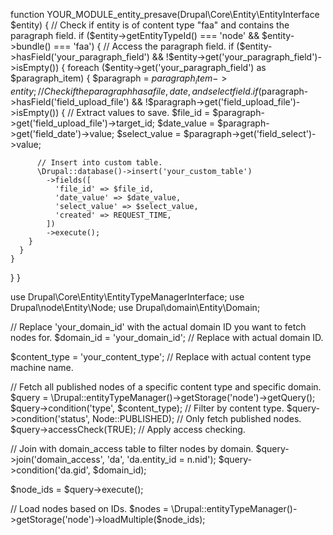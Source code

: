 function YOUR_MODULE_entity_presave(Drupal\Core\Entity\EntityInterface $entity) {
  // Check if entity is of content type "faa" and contains the paragraph field.
  if ($entity->getEntityTypeId() === 'node' && $entity->bundle() === 'faa') {
    // Access the paragraph field.
    if ($entity->hasField('your_paragraph_field') && !$entity->get('your_paragraph_field')->isEmpty()) {
      foreach ($entity->get('your_paragraph_field') as $paragraph_item) {
        $paragraph = $paragraph_item->entity;
        // Check if the paragraph has a file, date, and select field.
        if ($paragraph->hasField('field_upload_file') && !$paragraph->get('field_upload_file')->isEmpty()) {
          // Extract values to save.
          $file_id = $paragraph->get('field_upload_file')->target_id;
          $date_value = $paragraph->get('field_date')->value;
          $select_value = $paragraph->get('field_select')->value;

          // Insert into custom table.
          \Drupal::database()->insert('your_custom_table')
            ->fields([
              'file_id' => $file_id,
              'date_value' => $date_value,
              'select_value' => $select_value,
              'created' => REQUEST_TIME,
            ])
            ->execute();
        }
      }
    }
  }
}




use Drupal\Core\Entity\EntityTypeManagerInterface;
use Drupal\node\Entity\Node;
use Drupal\domain\Entity\Domain;

// Replace 'your_domain_id' with the actual domain ID you want to fetch nodes for.
$domain_id = 'your_domain_id'; // Replace with actual domain ID.

$content_type = 'your_content_type'; // Replace with actual content type machine name.

// Fetch all published nodes of a specific content type and specific domain.
$query = \Drupal::entityTypeManager()->getStorage('node')->getQuery();
$query->condition('type', $content_type); // Filter by content type.
$query->condition('status', Node::PUBLISHED); // Only fetch published nodes.
$query->accessCheck(TRUE); // Apply access checking.

// Join with domain_access table to filter nodes by domain.
$query->join('domain_access', 'da', 'da.entity_id = n.nid');
$query->condition('da.gid', $domain_id);

$node_ids = $query->execute();

// Load nodes based on IDs.
$nodes = \Drupal::entityTypeManager()->getStorage('node')->loadMultiple($node_ids);
